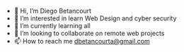 - 👋 Hi, I’m Diego Betancourt
- 👀 I’m interested in learn Web Design and cyber security
- 🌱 I’m currently learning all
- 💞️ I’m looking to collaborate on remote web projects
- 📫 How to reach me dbetancourta@gmail.com 

<!---
DBetancourtA/DBetancourtA is a ✨ special ✨ repository because its `README.md` (this file) appears on your GitHub profile.
You can click the Preview link to take a look at your changes.
--->
